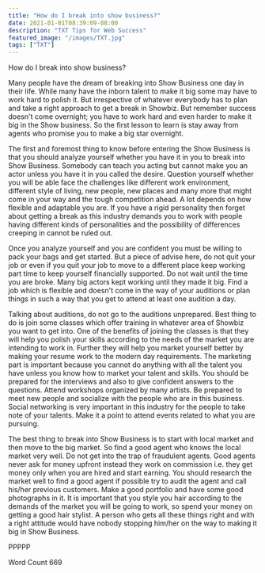 ```yaml
---
title: "How do I break into show business?"
date: 2021-01-01T08:39:09-08:00
description: "TXT Tips for Web Success"
featured_image: "/images/TXT.jpg"
tags: ["TXT"]
---
```


How do I break into show business?

Many people have the dream of breaking into Show Business one day in their life. While many have the inborn talent to make it big some may have to work hard to polish it. But irrespective of whatever everybody has to plan and take a right approach to get a break in Showbiz. But remember success doesn't come overnight; you have to work hard and even harder to make it big in the Show business. So the first lesson to learn is stay away from agents who promise you to make a big star overnight. 

The first and foremost thing to know before entering the Show Business is that you should analyze yourself whether you have it in you to break into Show Business. Somebody can teach you acting but cannot make you an actor unless you have it in you called the desire. Question yourself whether you will be able face the challenges like different work environment, different style of living, new people, new places and many more that might come in your way and the tough competition ahead. A lot depends on how flexible and adaptable you are. If you have a rigid personality then forget about getting a break as this industry demands you to work with people having different kinds of personalities and the possibility of differences creeping in cannot be ruled out.

Once you analyze yourself and you are confident you must be willing to pack your bags and get started. But a piece of advise here, do not quit your job or even if you quit your job to move to a different place keep working part time to keep yourself financially supported. Do not wait until the time you are broke. Many big actors kept working until they made it big. Find a job which is flexible and doesn't come in the way of your auditions or plan things in such a way that you get to attend at least one audition a day. 

Talking about auditions, do not go to the auditions unprepared. Best thing to do is join some classes which offer training in whatever area of Showbiz you want to get into. One of the benefits of joining the classes is that they will help you polish your skills according to the needs of the market you are intending to work in. Further they will help you market yourself better by making your resume work to the modern day requirements. The marketing part is important because you cannot do anything with all the talent you have unless you know how to market your talent and skills. You should be prepared for the interviews and also to give confident answers to the questions. Attend workshops organized by many artists. Be prepared to meet new people and socialize with the people who are in this business. Social networking is very important in this industry for the people to take note of your talents. Make it a point to attend events related to what you are pursuing. 

The best thing to break into Show Business is to start with local market and then move to the big market. So find a good agent who knows the local market very well. Do not get into the trap of fraudulent agents. Good agents never ask for money upfront instead they work on commission i.e. they get money only when you are hired and start earning. You should research the market well to find a good agent if possible try to audit the agent and call his/her previous customers. Make a good portfolio and have some good photographs in it. It is important that you style you hair according to the demands of the market you will be going to work, so spend your money on getting a good hair stylist. 
A person who gets all these things right and with a right attitude would have nobody stopping him/her on the way to making it big in Show Business.

PPPPP

Word Count 669


















